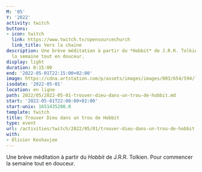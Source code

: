 ```yaml
---
M: '05'
Y: '2022'
activity: twitch
buttons:
- icon: twitch
  link: https://www.twitch.tv/opensourcechurch
  link_title: Vers la chaine
description: Une brève méditation à partir du *Hobbit* de J.R.R. Tolkien. Pour commencer
  la semaine tout en douceur.
display: light
duration: 0:15:00
end: '2022-05-01T22:15:00+02:00'
image: https://cdna.artstation.com/p/assets/images/images/003/654/594/large/sam-robberechts-finalrender1.jpg
isodate: '2022-05-01'
location: en ligne
path: 2022/05/2022-05-01-trouver-dieu-dans-un-trou-de-hobbit.md
start: '2022-05-01T22:00:00+02:00'
start-unix: 1651435200.0
template: twitch
title: Trouver Dieu dans un trou de Hobbit
type: event
url: /activities/twitch/2022/05/01/trouver-dieu-dans-un-trou-de-hobbit
with:
- Olivier Keshavjee
---
```

Une brève méditation à partir du *Hobbit* de J.R.R. Tolkien. Pour commencer la semaine tout en douceur.